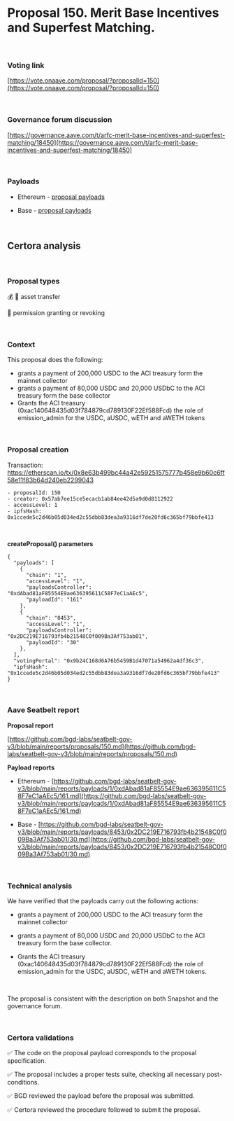 # Proposal 150. Merit Base Incentives and Superfest Matching.

<br>

### Voting link

[https://vote.onaave.com/proposal/?proposalId=150](https://vote.onaave.com/proposal/?proposalId=150)

<br>

### Governance forum discussion

[https://governance.aave.com/t/arfc-merit-base-incentives-and-superfest-matching/18450](https://governance.aave.com/t/arfc-merit-base-incentives-and-superfest-matching/18450)

<br>

### Payloads

* Ethereum - [proposal payloads](https://etherscan.io/address/0x4EAB08d4dB0E969547F79F7fA9081ae3598F86F7#code)

* Base - [proposal payloads](https://basescan.org/address/0xac990feC479Fc94fc6EE1480261f7729E73DcAfe#code)

<br>

## Certora analysis

<br>

### Proposal types

:moneybag: :receipt: asset transfer

:handshake: permission granting or revoking

<br>

### Context

This proposal does the following:
* grants a payment of 200,000 USDC to the ACI treasury form the mainnet collector
* grants a payment of 80,000 USDC and 20,000 USDbC to the ACI treasury form the base collector
* Grants the ACI treasury (0xac140648435d03f784879cd789130F22Ef588Fcd) the role of emission_admin for the USDC, aUSDC, wETH and aWETH tokens 


<br>

### Proposal creation

Transaction: [https://etherscan.io/tx/0x8e63b499bc44a42e59251575777b458e9b60c6ff58e11f83b64d240eb2299043
](https://etherscan.io/tx/0x8e63b499bc44a42e59251575777b458e9b60c6ff58e11f83b64d240eb2299043
)

```
- proposalId: 150
- creator: 0x57ab7ee15ce5ecacb1ab84ee42d5a9d0d8112922
- accessLevel: 1
- ipfsHash: 0x1ccede5c2d46b05d034ed2c55dbb83dea3a9316df7de20fd6c365bf79bbfe413
```

<br>

**createProposal() parameters**

```
{
  "payloads": [ 
    { 
      "chain": "1", 
      "accessLevel": "1", 
      "payloadsController": "0xdAbad81aF85554E9ae636395611C58F7eC1aAEc5", 
      "payloadId": "161" 
    }, 
    { 
      "chain": "8453", 
      "accessLevel": "1", 
      "payloadsController": "0x2DC219E716793fb4b21548C0f009Ba3Af753ab01", 
      "payloadId": "30" 
    }, 
  ], 
  "votingPortal": "0x9b24C168d6A76b5459B1d47071a54962a4df36c3", 
  "ipfsHash": "0x1ccede5c2d46b05d034ed2c55dbb83dea3a9316df7de20fd6c365bf79bbfe413" 
}
```

<br>

### Aave Seatbelt report

**Proposal report**

[https://github.com/bgd-labs/seatbelt-gov-v3/blob/main/reports/proposals/150.md](https://github.com/bgd-labs/seatbelt-gov-v3/blob/main/reports/proposals/150.md)

**Payload reports**

* Ethereum - [https://github.com/bgd-labs/seatbelt-gov-v3/blob/main/reports/payloads/1/0xdAbad81aF85554E9ae636395611C58F7eC1aAEc5/161.md](https://github.com/bgd-labs/seatbelt-gov-v3/blob/main/reports/payloads/1/0xdAbad81aF85554E9ae636395611C58F7eC1aAEc5/161.md)

* Base - [https://github.com/bgd-labs/seatbelt-gov-v3/blob/main/reports/payloads/8453/0x2DC219E716793fb4b21548C0f009Ba3Af753ab01/30.md](https://github.com/bgd-labs/seatbelt-gov-v3/blob/main/reports/payloads/8453/0x2DC219E716793fb4b21548C0f009Ba3Af753ab01/30.md)
<br>

### Technical analysis

We have verified that the payloads carry out the following actions:

- grants a payment of 200,000 USDC to the ACI treasury form the mainnet collector 

- grants a payment of 80,000 USDC and 20,000 USDbC to the ACI treasury form the base collector.

- Grants the ACI treasury (0xac140648435d03f784879cd789130F22Ef588Fcd) the role of emission_admin for the USDC, aUSDC, wETH and aWETH tokens.


<br>

The proposal is consistent with the description on both Snapshot and the governance forum.

<br>

### Certora validations

:white_check_mark: The code on the proposal payload corresponds to the proposal specification.

:white_check_mark: The proposal includes a proper tests suite, checking all necessary post-conditions.

:white_check_mark: BGD reviewed the payload before the proposal was submitted.

:white_check_mark: Certora reviewed the procedure followed to submit the proposal.


